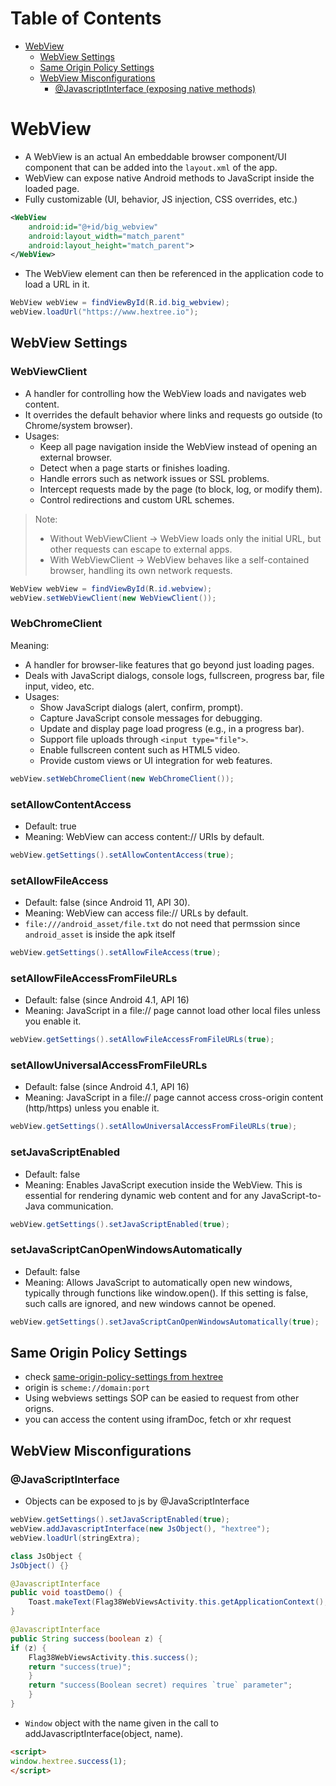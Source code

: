 # Table of Contents
- [WebView](#webview)  
    - [WebView Settings](#webview-settings)  
    - [Same Origin Policy Settings](#same-origin-policy-settings)
    - [WebView Misconfigurations](#webview-misconfigurations)  
        - [@JavascriptInterface (exposing native methods)](#javascriptinterface-exposing-native-methods)  




# WebView 
- A WebView is an actual An embeddable browser component/UI component that can be added into the `layout.xml` of the app.
- WebView can expose native Android methods to JavaScript inside the loaded page.
- Fully customizable (UI, behavior, JS injection, CSS overrides, etc.)
```xml
<WebView
    android:id="@+id/big_webview"
    android:layout_width="match_parent"
    android:layout_height="match_parent">
</WebView>
```
- The WebView element can then be referenced in the application code to load a URL in it.
```java
WebView webView = findViewById(R.id.big_webview);
webView.loadUrl("https://www.hextree.io");
```
## WebView Settings
### WebViewClient
- A handler for controlling how the WebView loads and navigates web content.
- It overrides the default behavior where links and requests go outside (to Chrome/system browser).
- Usages:
    - Keep all page navigation inside the WebView instead of opening an external browser.
    - Detect when a page starts or finishes loading.
    - Handle errors such as network issues or SSL problems.
    - Intercept requests made by the page (to block, log, or modify them).
    - Control redirections and custom URL schemes.
> Note:
> - Without WebViewClient → WebView loads only the initial URL, but other requests can escape to external apps.
> - With WebViewClient → WebView behaves like a self-contained browser, handling its own network requests.
```java
WebView webView = findViewById(R.id.webview);
webView.setWebViewClient(new WebViewClient());
```
### WebChromeClient
Meaning:
- A handler for browser-like features that go beyond just loading pages.
- Deals with JavaScript dialogs, console logs, fullscreen, progress bar, file input, video, etc.
- Usages:
    - Show JavaScript dialogs (alert, confirm, prompt).
    - Capture JavaScript console messages for debugging.
    - Update and display page load progress (e.g., in a progress bar).
    - Support file uploads through `<input type="file">`.
    - Enable fullscreen content such as HTML5 video.
    - Provide custom views or UI integration for web features.
```java
webView.setWebChromeClient(new WebChromeClient());
```
### setAllowContentAccess
- Default: true
- Meaning: WebView can access content:// URIs by default.
```java
webView.getSettings().setAllowContentAccess(true);
```

### setAllowFileAccess
- Default: false (since Android 11, API 30). 
- Meaning: WebView can access file:// URLs by default.
- `file:///android_asset/file.txt` do not need that permssion since `android_asset` is inside the apk itself
```java
webView.getSettings().setAllowFileAccess(true);
```

### setAllowFileAccessFromFileURLs
- Default: false (since Android 4.1, API 16)
- Meaning: JavaScript in a file:// page cannot load other local files unless you enable it.
```java
webView.getSettings().setAllowFileAccessFromFileURLs(true);
```

### setAllowUniversalAccessFromFileURLs
- Default: false (since Android 4.1, API 16)
- Meaning: JavaScript in a file:// page cannot access cross-origin content (http/https) unless you enable it.
```java
webView.getSettings().setAllowUniversalAccessFromFileURLs(true);
```

### setJavaScriptEnabled
- Default: false
- Meaning: Enables JavaScript execution inside the WebView. This is essential for rendering dynamic web content and for any JavaScript-to-Java communication.
```java
webView.getSettings().setJavaScriptEnabled(true);        
```

### setJavaScriptCanOpenWindowsAutomatically
- Default: false
- Meaning: Allows JavaScript to automatically open new windows, typically through functions like window.open(). If this setting is false, such calls are ignored, and new windows cannot be opened.
```java
webView.getSettings().setJavaScriptCanOpenWindowsAutomatically(true);
```

## Same Origin Policy Settings
- check [same-origin-policy-settings from hextree](https://app.hextree.io/courses/android-webviews/webview-misconfigurations/same-origin-policy-settings)
- origin is `scheme://domain:port`
- Using webviews settings SOP can be easied to request from other origns.
- you can access the content using iframDoc, fetch or xhr request

## WebView Misconfigurations
### @JavaScriptInterface
- Objects can be exposed to js by @JavaScriptInterface 
```java
webView.getSettings().setJavaScriptEnabled(true);
webView.addJavascriptInterface(new JsObject(), "hextree");
webView.loadUrl(stringExtra);

class JsObject {
JsObject() {}

@JavascriptInterface
public void toastDemo() {
    Toast.makeText(Flag38WebViewsActivity.this.getApplicationContext(), "Called from WebView", 0).show();
}

@JavascriptInterface
public String success(boolean z) {
if (z) {
    Flag38WebViewsActivity.this.success();
    return "success(true)";
    }
    return "success(Boolean secret) requires `true` parameter";
    }
}
```
- `Window` object with the name given in the call to addJavascriptInterface(object, name).
```html
<script>
window.hextree.success(1);
</script>
```









